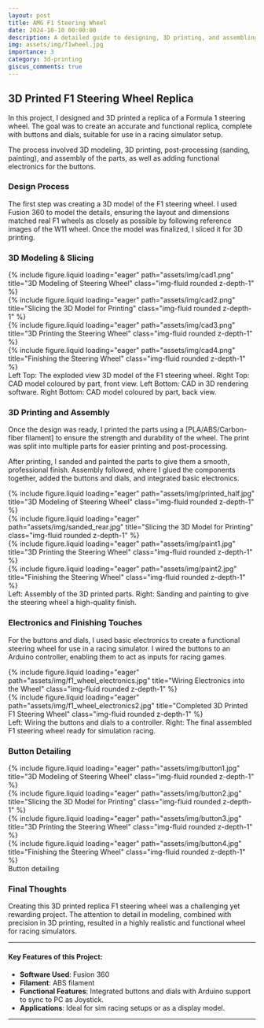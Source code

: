```yaml
---
layout: post
title: AMG F1 Steering Wheel
date: 2024-10-10 00:00:00
description: A detailed guide to designing, 3D printing, and assembling a replica Formula 1 steering wheel.
img: assets/img/f1wheel.jpg
importance: 3
category: 3d-printing
giscus_comments: true
---
```


## 3D Printed F1 Steering Wheel Replica

In this project, I designed and 3D printed a replica of a Formula 1 steering wheel. The goal was to create an accurate and functional replica, complete with buttons and dials, suitable for use in a racing simulator setup.

The process involved 3D modeling, 3D printing, post-processing (sanding, painting), and assembly of the parts, as well as adding functional electronics for the buttons.

### Design Process

The first step was creating a 3D model of the F1 steering wheel. I used Fusion 360 to model the details, ensuring the layout and dimensions matched real F1 wheels as closely as possible by following reference images of the W11 wheel. Once the model was finalized, I sliced it for 3D printing.

### 3D Modeling & Slicing

<div class="container mt-3">
    <div class="row">
        <div class="col-md-6 mb-3">
            {% include figure.liquid loading="eager" path="assets/img/cad1.png" title="3D Modeling of Steering Wheel" class="img-fluid rounded z-depth-1" %}
        </div>
        <div class="col-md-6 mb-3">
            {% include figure.liquid loading="eager" path="assets/img/cad2.png" title="Slicing the 3D Model for Printing" class="img-fluid rounded z-depth-1" %}
        </div>
    </div>
    <div class="row">
        <div class="col-md-6 mb-3">
            {% include figure.liquid loading="eager" path="assets/img/cad3.png" title="3D Printing the Steering Wheel" class="img-fluid rounded z-depth-1" %}
        </div>
        <div class="col-md-6 mb-3">
            {% include figure.liquid loading="eager" path="assets/img/cad4.png" title="Finishing the Steering Wheel" class="img-fluid rounded z-depth-1" %}
        </div>
    </div>
</div>

<div class="caption">
    Left Top: The exploded view 3D model of the F1 steering wheel. Right Top: CAD model coloured by part, front view. Left Bottom: CAD in 3D rendering software. Right Bottom:  CAD model coloured by part, back view.
</div>

### 3D Printing and Assembly

Once the design was ready, I printed the parts using a [PLA/ABS/Carbon-fiber filament] to ensure the strength and durability of the wheel. The print was split into multiple parts for easier printing and post-processing.

After printing, I sanded and painted the parts to give them a smooth, professional finish. Assembly followed, where I glued the components together, added the buttons and dials, and integrated basic electronics.

<div class="container mt-3">
    <div class="row">
        <div class="col-md-6 mb-3">
            {% include figure.liquid loading="eager" path="assets/img/printed_half.jpg" title="3D Modeling of Steering Wheel" class="img-fluid rounded z-depth-1" %}
        </div>
        <div class="col-md-6 mb-3">
            {% include figure.liquid loading="eager" path="assets/img/sanded_rear.jpg" title="Slicing the 3D Model for Printing" class="img-fluid rounded z-depth-1" %}
        </div>
    </div>
    <div class="row">
        <div class="col-md-6 mb-3">
            {% include figure.liquid loading="eager" path="assets/img/paint1.jpg" title="3D Printing the Steering Wheel" class="img-fluid rounded z-depth-1" %}
        </div>
        <div class="col-md-6 mb-3">
            {% include figure.liquid loading="eager" path="assets/img/paint2.jpg" title="Finishing the Steering Wheel" class="img-fluid rounded z-depth-1" %}
        </div>
    </div>
</div>

<div class="caption">
    Left: Assembly of the 3D printed parts. Right: Sanding and painting to give the steering wheel a high-quality finish.
</div>

### Electronics and Finishing Touches

For the buttons and dials, I used basic electronics to create a functional steering wheel for use in a racing simulator. I wired the buttons to an Arduino controller, enabling them to act as inputs for racing games.

<div class="row">
    <div class="col-sm mt-3 mt-md-0">
        {% include figure.liquid loading="eager" path="assets/img/f1_wheel_electronics.jpg" title="Wiring Electronics into the Wheel" class="img-fluid rounded z-depth-1" %}
    </div>
    <div class="col-sm mt-3 mt-md-0">
        {% include figure.liquid loading="eager" path="assets/img/f1_wheel_electronics2.jpg" title="Completed 3D Printed F1 Steering Wheel" class="img-fluid rounded z-depth-1" %}
    </div>
</div>

<div class="caption">
    Left: Wiring the buttons and dials to a controller. Right: The final assembled F1 steering wheel ready for simulation racing.
</div>

### Button Detailing

<div class="container mt-3">
    <div class="row">
        <div class="col-md-6 mb-3">
            {% include figure.liquid loading="eager" path="assets/img/button1.jpg" title="3D Modeling of Steering Wheel" class="img-fluid rounded z-depth-1" %}
        </div>
        <div class="col-md-6 mb-3">
            {% include figure.liquid loading="eager" path="assets/img/button2.jpg" title="Slicing the 3D Model for Printing" class="img-fluid rounded z-depth-1" %}
        </div>
    </div>
    <div class="row">
        <div class="col-md-6 mb-3">
            {% include figure.liquid loading="eager" path="assets/img/button3.jpg" title="3D Printing the Steering Wheel" class="img-fluid rounded z-depth-1" %}
        </div>
        <div class="col-md-6 mb-3">
            {% include figure.liquid loading="eager" path="assets/img/button4.jpg" title="Finishing the Steering Wheel" class="img-fluid rounded z-depth-1" %}
        </div>
    </div>
</div>

<div class="caption">
    Button detailing
</div>

### Final Thoughts

Creating this 3D printed replica F1 steering wheel was a challenging yet rewarding project. The attention to detail in modeling, combined with precision in 3D printing, resulted in a highly realistic and functional wheel for racing simulators.

---

#### Key Features of this Project:

- **Software Used**: Fusion 360
- **Filament**: ABS filament
- **Functional Features**: Integrated buttons and dials with Arduino support to sync to PC as Joystick.
- **Applications**: Ideal for sim racing setups or as a display model.

---
